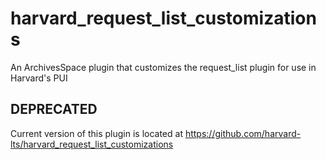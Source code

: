 # harvard_request_list_customizations
An ArchivesSpace plugin that customizes the request_list plugin for use in Harvard's PUI

## **DEPRECATED**
Current version of this plugin is located at https://github.com/harvard-lts/harvard_request_list_customizations
